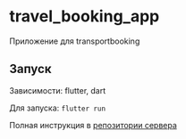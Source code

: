 # travel_booking_app

Приложение для transportbooking

## Запуск

Зависимости: flutter, dart

Для запуска: `flutter run`

Полная инструкция в [репозитории сервера]

[репозитории сервера]: https://github.com/Foxelyss/transportbooking
